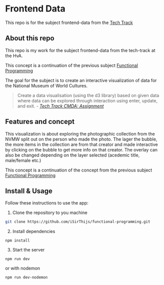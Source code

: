 # Frontend Data
This repo is for the subject frontend-data from the [Tech Track](https://github.com/cmda-tt/course-19-20)

## About this repo
This repo is my work for the subject frontend-data from the tech-track at the HvA. 

This concept is a continuation of the previous subject [Functional Programming](https://github.com/iSirThijs/functional-programming/)

The goal for the subject is to create an interactive visualization of data for the National Museum of World Cultures. 

> Create a data visualisation (using the d3 library) based on given data where data can be explored through interaction using enter, update, and exit. *- [Tech Track CMDA: Assignment](https://github.com/cmda-tt/course-19-20/blob/master/frontend-data/assessment.md#assignment)*

<!-- Preview Screen here when available -->
<!-- ![bubbles](https://github.com/iSirThijs/functional-programming/wiki/images/endresultScreen.png) -->

## Features and concept
This visualization is about exploring the photographic collection from the NVMW split out on the person who made the photo. The lager the bubble, the more items in the collection are from that creator and made interactive by clicking on the bubble to get more info on that creator. The overlay can also be changed depending on the layer selected (acedemic title, male/female etc.)

<!-- View it here: https://isirthijs.github.io/functional-programming/ -->

This concept is a continuation of the concept from the previous subject [Functional Programming](https://github.com/iSirThijs/functional-programming/wiki)

## Install & Usage

Follow these instructions to use the app:

1. Clone the repository to you machine
```bash
git clone https://github.com/iSirThijs/functional-programming.git
```

2. Install dependencies
```
npm install
```

3. Start the server
```
npm run dev
```
or with nodemon
```
npm run dev-nodemon
```